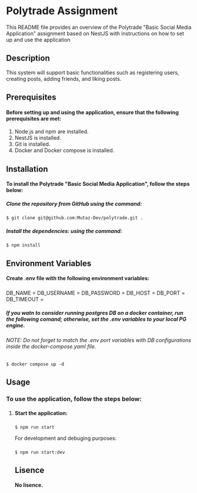 # Polytrade Assignment
This README file provides an overview of the Polytrade "Basic Social Media Application" assignment based on NestJS with instructions on how to set up and use the application

## Description
This system will support basic functionalities such as registering users, creating posts, adding friends, and liking posts.


## Prerequisites
#### Before setting up and using the application, ensure that the following prerequisites are met:
<ol>
<li>Node.js and npm are installed.</li>
<li>NestJS is installed.</li>
<li>Git is installed.</li>
<li>Docker and Docker compose is installed.</li>
</ol>

## Installation
#### To install the Polytrade "Basic Social Media Application", follow the steps below:

##### Clone the repository from GitHub using the command:
###
    $ git clone git@github.com:Mutaz-Dev/polytrade.git .

##### Install the dependencies: using the command:
###
    $ npm install

## Environment Variables
#### Create .env file with the following environment variables:
###
  DB_NAME = 
  DB_USERNAME = 
  DB_PASSWORD = 
  DB_HOST = 
  DB_PORT =   
  DB_TIMEOUT = 


##### If you watn to consider running postgres DB on a docker container, run the following comand; otherwise, set the .env variables to your local PG engine.
###### NOTE: Do not forget to match the .env port variables with DB configurations inside the docker-compose.yaml file.
###
    $ docker compose up -d


## Usage
### To use the application, follow the steps below:
<ol>
<li>
<h4>Start the application:</h4>

###
    $ npm run start

<p>For development and debuging purposes:</p>

###
    $ npm run start:dev
</li>


## Lisence
#### No lisence.